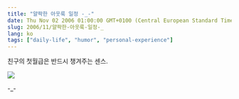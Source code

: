 ```yaml
---
title: "얄팍한 아웃룩 일정 -_-"
date: Thu Nov 02 2006 01:00:00 GMT+0100 (Central European Standard Time)
slug: 2006/11/얄팍한-아웃룩-일정-_
lang: ko
tags: ["daily-life", "humor", "personal-experience"]
---
```


친구의 첫월급은 반드시 챙겨주는 센스.

![](/img/outlook_frivolous.png)

-_-
